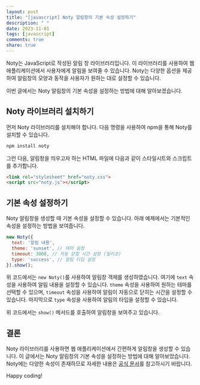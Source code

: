 ```yaml
---
layout: post
title: "[javascript] Noty 알림창의 기본 속성 설정하기"
description: " "
date: 2023-11-01
tags: [javascript]
comments: true
share: true
---
```


Noty는 JavaScript로 작성된 알림 창 라이브러리입니다. 이 라이브러리를 사용하여 웹 애플리케이션에서 사용자에게 알림을 보여줄 수 있습니다. Noty는 다양한 옵션을 제공하여 알림창의 모양과 동작을 사용자가 원하는 대로 설정할 수 있습니다.

이번 글에서는 Noty 알림창의 기본 속성을 설정하는 방법에 대해 알아보겠습니다.

## Noty 라이브러리 설치하기

먼저 Noty 라이브러리를 설치해야 합니다. 다음 명령을 사용하여 npm을 통해 Noty를 설치할 수 있습니다.

```javascript
npm install noty
```

그런 다음, 알림창을 띄우고자 하는 HTML 파일에 다음과 같이 스타일시트와 스크립트를 추가합니다.

```html
<link rel="stylesheet" href="noty.css">
<script src="noty.js"></script>
```

## 기본 속성 설정하기

Noty 알림창을 생성할 때 기본 속성을 설정할 수 있습니다. 아래 예제에서는 기본적인 속성을 설정하는 방법을 보여줍니다.

```javascript
new Noty({
  text: '알림 내용',
  theme: 'sunset', // 테마 설정
  timeout: 3000, // 자동 닫힘 시간 설정 (밀리초)
  type: 'success', // 알림 타입 설정
}).show();
```

위 코드에서는 `new Noty()`를 사용하여 알림창 객체를 생성하였습니다. 여기에 `text` 속성을 사용하여 알림 내용을 설정할 수 있습니다. `theme` 속성을 사용하여 원하는 테마를 선택할 수 있으며, `timeout` 속성을 사용하여 알림이 자동으로 닫히는 시간을 설정할 수 있습니다. 마지막으로 `type` 속성을 사용하여 알림의 타입을 설정할 수 있습니다.

위 코드에서는 `show()` 메서드를 호출하여 알림창을 보여주고 있습니다.

## 결론

Noty 라이브러리를 사용하면 웹 애플리케이션에서 간편하게 알림창을 생성할 수 있습니다. 이 글에서는 Noty 알림창의 기본 속성을 설정하는 방법에 대해 알아보았습니다. Noty에는 다양한 속성이 존재하므로 자세한 내용은 [공식 문서](https://ned.im/noty/)를 참고하시기 바랍니다.

Happy coding!